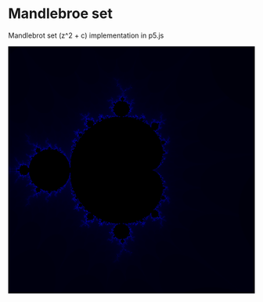 <h1>Mandlebroe set</h1>
   <p>Mandlebrot set (z^2 + c) implementation in p5.js</p>

![mandlebrot set](https://github.com/TamilRavi214/p5_js_codes/blob/master/mandlebrot_set/mandelbrot_set.png)
